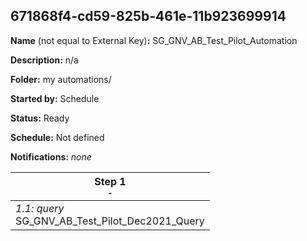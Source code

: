 ## 671868f4-cd59-825b-461e-11b923699914

**Name** (not equal to External Key)**:** SG_GNV_AB_Test_Pilot_Automation

**Description:** n/a

**Folder:** my automations/

**Started by:** Schedule

**Status:** Ready

**Schedule:** Not defined

**Notifications:** _none_


| Step 1<br>_<small>-</small>_ |
| --- |
| _1.1: query_<br>SG_GNV_AB_Test_Pilot_Dec2021_Query |
